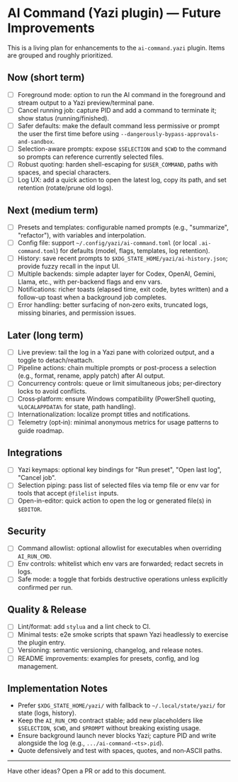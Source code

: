 # AI Command (Yazi plugin) — Future Improvements

This is a living plan for enhancements to the `ai-command.yazi` plugin. Items are grouped and roughly prioritized.

## Now (short term)
- [ ] Foreground mode: option to run the AI command in the foreground and stream output to a Yazi preview/terminal pane.
- [ ] Cancel running job: capture PID and add a command to terminate it; show status (running/finished).
- [ ] Safer defaults: make the default command less permissive or prompt the user the first time before using `--dangerously-bypass-approvals-and-sandbox`.
- [ ] Selection-aware prompts: expose `$SELECTION` and `$CWD` to the command so prompts can reference currently selected files.
- [ ] Robust quoting: harden shell-escaping for `$USER_COMMAND`, paths with spaces, and special characters.
- [ ] Log UX: add a quick action to open the latest log, copy its path, and set retention (rotate/prune old logs).

## Next (medium term)
- [ ] Presets and templates: configurable named prompts (e.g., "summarize", "refactor"), with variables and interpolation.
- [ ] Config file: support `~/.config/yazi/ai-command.toml` (or local `.ai-command.toml`) for defaults (model, flags, templates, log retention).
- [ ] History: save recent prompts to `$XDG_STATE_HOME/yazi/ai-history.json`; provide fuzzy recall in the input UI.
- [ ] Multiple backends: simple adapter layer for Codex, OpenAI, Gemini, Llama, etc., with per-backend flags and env vars.
- [ ] Notifications: richer toasts (elapsed time, exit code, bytes written) and a follow-up toast when a background job completes.
- [ ] Error handling: better surfacing of non‑zero exits, truncated logs, missing binaries, and permission issues.

## Later (long term)
- [ ] Live preview: tail the log in a Yazi pane with colorized output, and a toggle to detach/reattach.
- [ ] Pipeline actions: chain multiple prompts or post-process a selection (e.g., format, rename, apply patch) after AI output.
- [ ] Concurrency controls: queue or limit simultaneous jobs; per‑directory locks to avoid conflicts.
- [ ] Cross‑platform: ensure Windows compatibility (PowerShell quoting, `%LOCALAPPDATA%` for state, path handling).
- [ ] Internationalization: localize prompt titles and notifications.
- [ ] Telemetry (opt‑in): minimal anonymous metrics for usage patterns to guide roadmap.

## Integrations
- [ ] Yazi keymaps: optional key bindings for "Run preset", "Open last log", "Cancel job".
- [ ] Selection piping: pass list of selected files via temp file or env var for tools that accept `@filelist` inputs.
- [ ] Open-in-editor: quick action to open the log or generated file(s) in `$EDITOR`.

## Security
- [ ] Command allowlist: optional allowlist for executables when overriding `AI_RUN_CMD`.
- [ ] Env controls: whitelist which env vars are forwarded; redact secrets in logs.
- [ ] Safe mode: a toggle that forbids destructive operations unless explicitly confirmed per run.

## Quality & Release
- [ ] Lint/format: add `stylua` and a lint check to CI.
- [ ] Minimal tests: e2e smoke scripts that spawn Yazi headlessly to exercise the plugin entry.
- [ ] Versioning: semantic versioning, changelog, and release notes.
- [ ] README improvements: examples for presets, config, and log management.

## Implementation Notes
- Prefer `$XDG_STATE_HOME/yazi/` with fallback to `~/.local/state/yazi/` for state (logs, history).
- Keep the `AI_RUN_CMD` contract stable; add new placeholders like `$SELECTION`, `$CWD`, and `$PROMPT` without breaking existing usage.
- Ensure background launch never blocks Yazi; capture PID and write alongside the log (e.g., `.../ai-command-<ts>.pid`).
- Quote defensively and test with spaces, quotes, and non‑ASCII paths.

---

Have other ideas? Open a PR or add to this document.
